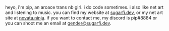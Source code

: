 heyo, i'm pip, an aroace trans nb girl. i do code sometimes. i also like net art and listening to music. you can find my website at [sugarfi.dev](https://sugarfi.dev), or my net art site at [novata.ninja](https://novata.ninja). if you want to contact me, my discord is pip#8884 or you can shoot me an email at gender@sugarfi.dev.
